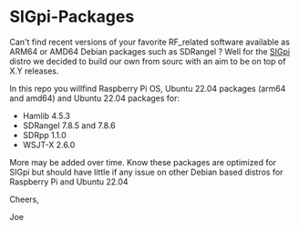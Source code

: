 # SIGpi-Packages
Can't find recent versions of your favorite RF_related software available as ARM64 or AMD64 Debian packages such as SDRangel ?
Well for the [SIGpi](https://github.com/joecupano/SIGpi/wiki)  distro we decided to build our own from sourc with an aim to
be on top of X.Y releases. 

In this repo you willfind Raspberry Pi OS, Ubuntu 22.04 packages (arm64 and amd64) and Ubuntu 22.04 packages for:

- Hamlib 4.5.3
- SDRangel 7.8.5 and 7.8.6
- SDRpp 1.1.0
- WSJT-X 2.6.0

More may be added over time. Know these packages are optimized for SIGpi but should have little if any issue on other Debian based
distros for Raspberry Pi and Ubuntu 22.04

Cheers,

Joe
